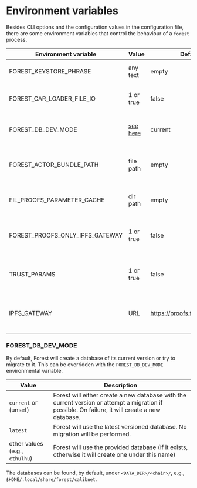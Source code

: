 # Environment variables

Besides CLI options and the configuration values in the configuration file,
there are some environment variables that control the behaviour of a `forest`
process.

| Environment variable            | Value                            | Default                          | Description                                                               |
| ------------------------------- | -------------------------------- | -------------------------------- | ------------------------------------------------------------------------- |
| FOREST_KEYSTORE_PHRASE          | any text                         | empty                            | The passphrase for the encrypted keystore                                 |
| FOREST_CAR_LOADER_FILE_IO       | 1 or true                        | false                            | Load CAR files with `RandomAccessFile` instead of `Mmap`                  |
| FOREST_DB_DEV_MODE              | [see here](#-forest_db_dev_mode) | current                          | The database to use in development mode                                   |
| FOREST_ACTOR_BUNDLE_PATH        | file path                        | empty                            | Path to the local actor bundle, download from remote servers when not set |
| FIL_PROOFS_PARAMETER_CACHE      | dir path                         | empty                            | Path to folder that caches fil proof parameter files                      |
| FOREST_PROOFS_ONLY_IPFS_GATEWAY | 1 or true                        | false                            | Use only IPFS gateway for proofs parameters download                      |
| TRUST_PARAMS                    | 1 or true                        | false                            | Trust the parameters downloaded from the Cloudflare/IPFS                  |
| IPFS_GATEWAY                    | URL                              | https://proofs.filecoin.io/ipfs/ | The IPFS gateway to use for downloading proofs parameters                 |

### FOREST_DB_DEV_MODE

By default, Forest will create a database of its current version or try to
migrate to it. This can be overridden with the `FOREST_DB_DEV_MODE`
environmental variable.

| Value                          | Description                                                                                                                                      |
| ------------------------------ | ------------------------------------------------------------------------------------------------------------------------------------------------ |
| `current` or (unset)           | Forest will either create a new database with the current version or attempt a migration if possible. On failure, it will create a new database. |
| `latest`                       | Forest will use the latest versioned database. No migration will be performed.                                                                   |
| other values (e.g., `cthulhu`) | Forest will use the provided database (if it exists, otherwise it will create one under this name)                                               |

The databases can be found, by default, under `<DATA_DIR>/<chain>/`, e.g.,
`$HOME/.local/share/forest/calibnet`.
